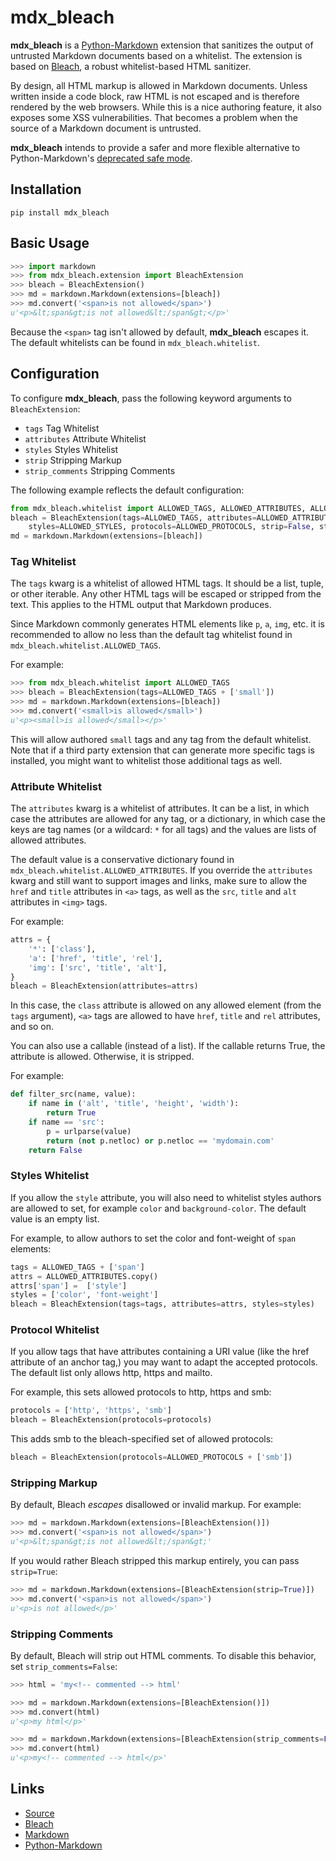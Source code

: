 # mdx_bleach

**mdx_bleach** is a [Python-Markdown](https://pythonhosted.org/Markdown/)
extension that sanitizes the output of untrusted Markdown documents based on a
whitelist. The extension is based on [Bleach](http://bleach.readthedocs.org/en/latest/),
a robust whitelist-based HTML sanitizer.

By design, all HTML markup is allowed in Markdown documents. Unless written
inside a code block, raw HTML is not escaped and is therefore rendered by the
web browsers. While this is a nice authoring feature, it also exposes some XSS
vulnerabilities. That becomes a problem when the source of a Markdown document
is untrusted.

**mdx_bleach** intends to provide a safer and more flexible alternative to Python-Markdown's
[deprecated safe mode](https://pythonhosted.org/Markdown/reference.html#safe_mode).

## Installation

    pip install mdx_bleach


## Basic Usage

```python
>>> import markdown
>>> from mdx_bleach.extension import BleachExtension
>>> bleach = BleachExtension()
>>> md = markdown.Markdown(extensions=[bleach])
>>> md.convert('<span>is not allowed</span>')
u'<p>&lt;span&gt;is not allowed&lt;/span&gt;</p>'
```

Because the ``<span>`` tag isn't allowed by default, **mdx_bleach** escapes it.
The default whitelists can be found in ``mdx_bleach.whitelist``.


## Configuration

To configure **mdx_bleach**, pass the following keyword arguments to ``BleachExtension``:

* ``tags`` Tag Whitelist
* ``attributes`` Attribute Whitelist
* ``styles`` Styles Whitelist
* ``strip`` Stripping Markup
* ``strip_comments`` Stripping Comments

The following example reflects the default configuration:

```python
from mdx_bleach.whitelist import ALLOWED_TAGS, ALLOWED_ATTRIBUTES, ALLOWED_STYLES, ALLOWED_PROTOCOLS
bleach = BleachExtension(tags=ALLOWED_TAGS, attributes=ALLOWED_ATTRIBUTES,
    styles=ALLOWED_STYLES, protocols=ALLOWED_PROTOCOLS, strip=False, strip_comments=True)
md = markdown.Markdown(extensions=[bleach])
```


### Tag Whitelist

The ``tags`` kwarg is a whitelist of allowed HTML tags. It should be a list,
tuple, or other iterable. Any other HTML tags will be escaped or stripped from
the text. This applies to the HTML output that Markdown produces.

Since Markdown commonly generates HTML elements like ``p``, ``a``, ``img``, etc.
it is recommended to allow no less than the default tag whitelist found in
``mdx_bleach.whitelist.ALLOWED_TAGS``.

For example:

```python
>>> from mdx_bleach.whitelist import ALLOWED_TAGS
>>> bleach = BleachExtension(tags=ALLOWED_TAGS + ['small'])
>>> md = markdown.Markdown(extensions=[bleach])
>>> md.convert('<small>is allowed</small>')
u'<p><small>is allowed</small></p>'
```

This will allow authored ``small`` tags and any tag from the default whitelist.
Note that if a third party extension that can generate more specific tags is
installed, you might want to whitelist those additional tags as well.


### Attribute Whitelist

The ``attributes`` kwarg is a whitelist of attributes. It can be a list, in
which case the attributes are allowed for any tag, or a dictionary, in which
case the keys are tag names (or a wildcard: ``*`` for all tags) and the values
are lists of allowed attributes.

The default value is a conservative dictionary found in ``mdx_bleach.whitelist.ALLOWED_ATTRIBUTES``.
If you override the ``attributes`` kwarg and still want to support images and
links, make sure to allow the ``href`` and ``title`` attributes in ``<a>`` tags,
as well as the ``src``, ``title`` and ``alt`` attributes in ``<img>`` tags.

For example:

```python
attrs = {
    '*': ['class'],
    'a': ['href', 'title', 'rel'],
    'img': ['src', 'title', 'alt'],
}
bleach = BleachExtension(attributes=attrs)
```

In this case, the ``class`` attribute is allowed on any allowed element (from
the ``tags`` argument), ``<a>`` tags are allowed to have ``href``, ``title`` and
``rel`` attributes, and so on.

You can also use a callable (instead of a list). If the callable returns True,
the attribute is allowed. Otherwise, it is stripped.

For example:

```python
def filter_src(name, value):
    if name in ('alt', 'title', 'height', 'width'):
        return True
    if name == 'src':
        p = urlparse(value)
        return (not p.netloc) or p.netloc == 'mydomain.com'
    return False
```


### Styles Whitelist

If you allow the ``style`` attribute, you will also need to whitelist styles
authors are allowed to set, for example ``color`` and ``background-color``. The
default value is an empty list.

For example, to allow authors to set the color and font-weight of ``span`` elements:

```python
tags = ALLOWED_TAGS + ['span']
attrs = ALLOWED_ATTRIBUTES.copy()
attrs['span'] =  ['style']
styles = ['color', 'font-weight']
bleach = BleachExtension(tags=tags, attributes=attrs, styles=styles)
```

### Protocol Whitelist

If you allow tags that have attributes containing a URI value
(like the href attribute of an anchor tag,) you may want to adapt
the accepted protocols. The default list only allows http, https and mailto.

For example, this sets allowed protocols to http, https and smb:

```python
protocols = ['http', 'https', 'smb']
bleach = BleachExtension(protocols=protocols)
```

This adds smb to the bleach-specified set of allowed protocols:

```python
bleach = BleachExtension(protocols=ALLOWED_PROTOCOLS + ['smb'])
```

### Stripping Markup

By default, Bleach *escapes* disallowed or invalid markup. For example:

```python
>>> md = markdown.Markdown(extensions=[BleachExtension()])
>>> md.convert('<span>is not allowed</span>')
u'<p>&lt;span&gt;is not allowed&lt;/span&gt;'
```

If you would rather Bleach stripped this markup entirely, you can pass
``strip=True``:

```python
>>> md = markdown.Markdown(extensions=[BleachExtension(strip=True)])
>>> md.convert('<span>is not allowed</span>')
u'<p>is not allowed</p>'
```


### Stripping Comments

By default, Bleach will strip out HTML comments. To disable this behavior, set
``strip_comments=False``:

```python
>>> html = 'my<!-- commented --> html'

>>> md = markdown.Markdown(extensions=[BleachExtension()])
>>> md.convert(html)
u'<p>my html</p>'

>>> md = markdown.Markdown(extensions=[BleachExtension(strip_comments=False)])
>>> md.convert(html)
u'<p>my<!-- commented --> html</p>'
```


## Links

* [Source](https://github.com/Wenzil/mdx_bleach)
* [Bleach](http://bleach.readthedocs.org/en/latest/)
* [Markdown](http://daringfireball.net/projects/markdown/)
* [Python-Markdown](https://pythonhosted.org/Markdown/)
